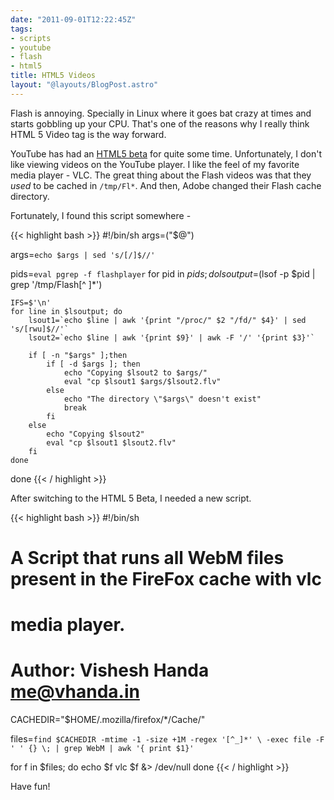 ```yaml
---
date: "2011-09-01T12:22:45Z"
tags:
- scripts
- youtube
- flash
- html5
title: HTML5 Videos
layout: "@layouts/BlogPost.astro"
---
```


Flash is annoying. Specially in Linux where it goes bat crazy at times and starts gobbling up your CPU. That's one of the reasons why I really think HTML 5 Video tag is the way forward.

YouTube has had an [HTML5 beta](http://www.youtube.com/html5) for quite some time. Unfortunately, I don't like viewing videos on the YouTube player. I like the feel of my favorite media player - VLC. The great thing about the Flash videos was that they *used* to be cached in `/tmp/Fl*`. And then, Adobe changed their Flash cache directory.

Fortunately, I found this script somewhere -

{{< highlight bash >}}
#!/bin/sh
args=("$@")

args=`echo $args | sed 's/[/]$//'`

pids=`eval pgrep -f flashplayer`
for pid in $pids; do
    lsoutput=$(lsof -p $pid | grep '/tmp/Flash[^ ]*')

    IFS=$'\n'
    for line in $lsoutput; do
        lsout1=`echo $line | awk '{print "/proc/" $2 "/fd/" $4}' | sed 's/[rwu]$//'`
        lsout2=`echo $line | awk '{print $9}' | awk -F '/' '{print $3}'`

        if [ -n "$args" ];then
            if [ -d $args ]; then
                echo "Copying $lsout2 to $args/"
                eval "cp $lsout1 $args/$lsout2.flv"
            else
                echo "The directory \"$args\" doesn't exist"
                break
            fi
        else
            echo "Copying $lsout2"
            eval "cp $lsout1 $lsout2.flv"
        fi
    done
done
{{< / highlight >}}

After switching to the HTML 5 Beta, I needed a new script.

{{< highlight bash >}}
#!/bin/sh
#
# A Script that runs all WebM files present in the FireFox cache with vlc
# media player.
#
# Author: Vishesh Handa <me@vhanda.in>

CACHEDIR="$HOME/.mozilla/firefox/*/Cache/"

files=`find $CACHEDIR -mtime -1 -size +1M -regex '[^_]*' \
       -exec file -F ' ' {} \; | grep WebM | awk '{ print $1}'`

for f in $files; do
    echo $f
    vlc $f &> /dev/null
done
{{< / highlight >}}

Have fun!
